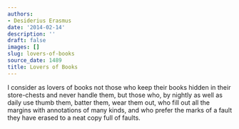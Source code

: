 ```yaml
---
authors:
- Desiderius Erasmus
date: '2014-02-14'
description: ''
draft: false
images: []
slug: lovers-of-books
source_date: 1489
title: Lovers of Books
---
```


I consider as lovers of books not those who keep their books hidden in their store-chests and never handle them, but those who, by nightly as well as daily use thumb them, batter them, wear them out, who fill out all the margins with annotations of many kinds, and who prefer the marks of a fault they have erased to a neat copy full of faults.